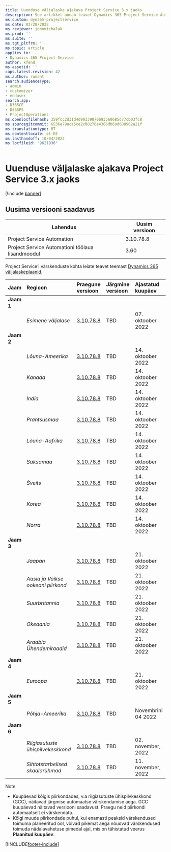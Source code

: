 ```yaml
---
title: Uuenduse väljalaske ajakava Project Service 3.x jaoks
description: See artikkel annab teavet Dynamics 365 Project Service Automation.
ms.custom: dyn365-projectservice
ms.date: 03/28/2022
ms.reviewer: johnmichalak
ms.prod: ''
ms.suite: ''
ms.tgt_pltfrm: ''
ms.topic: article
applies_to:
- Dynamics 365 Project Service
author: kfend
ms.assetid: ''
caps.latest.revision: 42
ms.author: rumant
search.audienceType:
- admin
- customizer
- enduser
search.app:
- D365CE
- D365PS
- ProjectOperations
ms.openlocfilehash: 359fcc2d31d4d90339870b93560685d77cb03fc8
ms.sourcegitcommit: 6536e79aca5ce2cb0276a4366db69d688962a21f
ms.translationtype: MT
ms.contentlocale: et-EE
ms.lasthandoff: 10/04/2022
ms.locfileid: "9621936"
---
```

# <a name="update-release-schedule-for-project-service-3x"></a>Uuenduse väljalaske ajakava Project Service 3.x jaoks

[!include [banner](../includes/psa-now-project-operations.md)]

## <a name="latest-version-availability"></a>Uusima versiooni saadavus

| Lahendus  | Uusim versioon |
|-------|----|
| Project Service Automation    | 3.10.78.8 |
| Project Service Automationi töölaua lisandmoodul                | 3.60          |

Project Service’i värskenduste kohta leiate teavet teemast [Dynamics 365 väljalaskeplaanid](/dynamics365/release-plans/). 

| Jaam  | Regioon | Praegune versioon | Järgmine versioon |  Ajastatud kuupäev
| :---   | :---   | :---   | :---   |:---   |         
|<strong>Jaam 1</strong> | |  |  | |
| | <i>Esimene väljalase</i> | [3.10.78.8](whats-new-ur-47.md)| TBD | 07. oktoober 2022
|<strong>Jaam 2</strong> | |  |  | |
| | <i>Lõuna-Ameerika</i> | [3.10.78.8](whats-new-ur-47.md) | TBD | 14. oktoober 2022
| | <i>Kanada</i> | [3.10.78.8](whats-new-ur-47.md) | TBD | 14. oktoober 2022
| | <i>India</i> | [3.10.78.8](whats-new-ur-47.md) | TBD | 14. oktoober 2022
| | <i>Prantsusmaa</i> | [3.10.78.8](whats-new-ur-47.md) | TBD | 14. oktoober 2022
| | <i>Lõuna-Aafrika</i> | [3.10.78.8](whats-new-ur-47.md) | TBD | 14. oktoober 2022
| | <i>Saksamaa</i> | [3.10.78.8](whats-new-ur-47.md) | TBD | 14. oktoober 2022
| | <i>Šveits</i> | [3.10.78.8](whats-new-ur-47.md) | TBD | 14. oktoober 2022
| | <i>Korea</i> | [3.10.78.8](whats-new-ur-47.md) | TBD | 14. oktoober 2022
| | <i>Norra</i> | [3.10.78.8](whats-new-ur-47.md) | TBD | 14. oktoober 2022
|<strong>Jaam 3</strong> | |  |  | |
| | <i>Jaapan</i> | [3.10.78.8](whats-new-ur-47.md) | TBD | 21. oktoober 2022
| | <i>Aasia ja Vaikse ookeani piirkond</i> | [3.10.78.8](whats-new-ur-47.md) | TBD | 21. oktoober 2022
| | <i>Suurbritannia</i> | [3.10.78.8](whats-new-ur-47.md) | TBD | 21. oktoober 2022
| | <i>Okeaania</i> | [3.10.78.8](whats-new-ur-47.md) | TBD | 21. oktoober 2022
| | <i>Araabia Ühendemiraadid</i> | [3.10.78.8](whats-new-ur-47.md) | TBD | 21. oktoober 2022
|<strong>Jaam 4</strong> | |  |  | |
| | <i>Euroopa</i> | [3.10.78.8](whats-new-ur-47.md) | TBD | 21. oktoober 2022
|<strong>Jaam 5</strong> | |  |  | |
| | <i>Põhja-Ameerika</i> | [3.10.78.8](whats-new-ur-47.md) | TBD | Novembrini 04 2022
|<strong>Jaam 6</strong> | |  |  | |
| | <i>Riigiasutuste ühispilvekeskkond</i> | [3.10.78.8](whats-new-ur-47.md) | TBD | 02. november, 2022
| | <i>Sihtotstarbelised skaalarühmad</i> | [3.10.78.8](whats-new-ur-47.md) | TBD | 11. november, 2022




>[!Note]
> - Kuupäevad kõigis piirkondades, v.a riigiasutuste ühispilvkeskkond (GCC), näitavad järgmise automaatse värskendamise aega. GCC kuupäevad näitavad versiooni saadavust. Praegu neid piirkondi automaatselt ei värskendata.
> - Kõigi muude piirkondade puhul, kui enamasti peaksid värskendused toimuma planeeritud ööl, võivad pikemat aega nõudvad värskendused toimuda nädalavahetuse pimedal ajal, mis on tähistatud veerus **Plaanitud kuupäev**.


[!INCLUDE[footer-include](../includes/footer-banner.md)]
